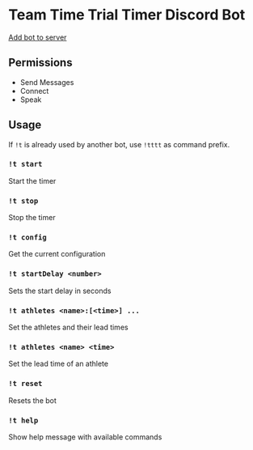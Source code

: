 # Team Time Trial Timer Discord Bot

[Add bot to server](https://discord.com/api/oauth2/authorize?client_id=806979974594560060&permissions=3147776&scope=bot)

## Permissions

* Send Messages
* Connect
* Speak

## Usage

If `!t` is already used by another bot, use `!tttt` as command prefix.

### `!t start`
Start the timer

### `!t stop`
Stop the timer

### `!t config`
Get the current configuration

### `!t startDelay <number>`
Sets the start delay in seconds

### `!t athletes <name>:[<time>] ...`
Set the athletes and their lead times

### `!t athletes <name> <time>`
Set the lead time of an athlete

### `!t reset`
Resets the bot

### `!t help`
Show help message with available commands